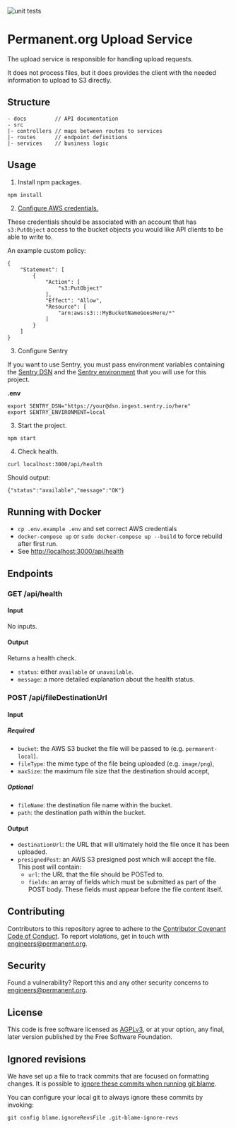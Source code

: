 ![unit tests](https://github.com/PermanentOrg/upload-service/workflows/unit%20tests/badge.svg)

# Permanent.org Upload Service

The upload service is responsible for handling upload requests.

It does not process files, but it does provides the client with the needed information to upload to S3 directly.

## Structure

```
- docs         // API documentation
- src
|- controllers // maps between routes to services
|- routes      // endpoint definitions
|- services    // business logic
```

## Usage

1. Install npm packages.

```
npm install
```

2. [Configure AWS credentials.](https://docs.aws.amazon.com/sdk-for-javascript/v2/developer-guide/setting-credentials-node.html)

These credentials should be associated with an account that has `s3:PutObject` access to the bucket objects you would like API clients to be able to write to.

An example custom policy:

```
{
    "Statement": [
        {
            "Action": [
                "s3:PutObject"
            ],
            "Effect": "Allow",
            "Resource": [
                "arn:aws:s3:::MyBucketNameGoesHere/*"
            ]
        }
    ]
}
```

3. Configure Sentry

If you want to use Sentry, you must pass environment variables containing the [Sentry DSN](https://docs.sentry.io/product/sentry-basics/dsn-explainer/) and the [Sentry environment](https://docs.sentry.io/product/sentry-basics/environments/) that you will use for this project.

**.env**

```
export SENTRY_DSN="https://your@dsn.ingest.sentry.io/here"
export SENTRY_ENVIRONMENT=local
```

3. Start the project.

```
npm start
```

4. Check health.

```
curl localhost:3000/api/health
```

Should output:

```
{"status":"available","message":"OK"}
```

## Running with Docker

- `cp .env.example .env` and set correct AWS credentials
- `docker-compose up` or `sudo docker-compose up --build` to force rebuild after first run.
- See [http://localhost:3000/api/health](http://localhost:3000/api/health)

## Endpoints

### GET /api/health

#### Input

No inputs.

#### Output

Returns a health check.

- `status`: either `available` or `unavailable`.
- `message`: a more detailed explanation about the health status.

### POST /api/fileDestinationUrl

#### Input

##### Required

- `bucket`: the AWS S3 bucket the file will be passed to (e.g. `permanent-local`).
- `fileType`: the mime type of the file being uploaded (e.g. `image/png`),
- `maxSize`: the maximum file size that the destination should accept,

##### Optional

- `fileName`: the destination file name within the bucket.
- `path`: the destination path within the bucket.

#### Output

- `destinationUrl`: the URL that will ultimately hold the file once it has been uploaded.
- `presignedPost`: an AWS S3 presigned post which will accept the file. This post will contain:
  - `url`: the URL that the file should be POSTed to.
  - `fields`: an array of fields which must be submitted as part of the POST body. These fields must appear before the file content itself.

## Contributing

Contributors to this repository agree to adhere to the [Contributor Covenant Code of Conduct](CODE_OF_CONDUCT.md). To report violations, get in touch with engineers@permanent.org.

## Security

Found a vulnerability? Report this and any other security concerns to engineers@permanent.org.

## License

This code is free software licensed as [AGPLv3](LICENSE), or at your
option, any final, later version published by the Free Software
Foundation.

## Ignored revisions

We have set up a file to track commits that are focused on formatting changes. It is possible to [ignore these commits when running git blame](https://akrabat.com/ignoring-revisions-with-git-blame/).

You can configure your local git to always ignore these commits by invoking:

```
git config blame.ignoreRevsFile .git-blame-ignore-revs
```
